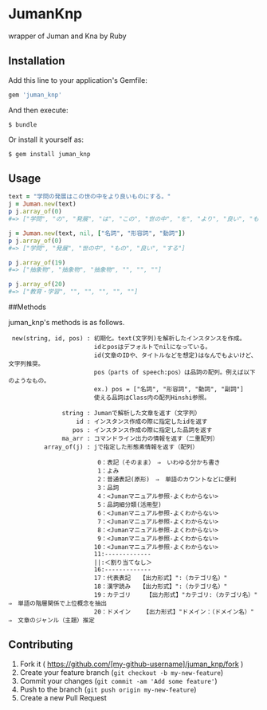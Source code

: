 # JumanKnp

wrapper of Juman and Kna by Ruby

## Installation

Add this line to your application's Gemfile:

```ruby
gem 'juman_knp'
```

And then execute:

    $ bundle

Or install it yourself as:

    $ gem install juman_knp

## Usage

```ruby
text = "学問の発展はこの世の中をより良いものにする。"
j = Juman.new(text)
p j.array_of(0) 
#=> ["学問", "の", "発展", "は", "この", "世の中", "を", "より", "良い", "もの", "に", "する", "。"]

j = Juman.new(text, nil, ["名詞", "形容詞", "動詞"])
p j.array_of(0) 
#=> ["学問", "発展", "世の中", "もの", "良い", "する"]

p j.array_of(19)
#=> ["抽象物", "抽象物", "抽象物", "", "", ""]

p j.array_of(20)
#=> ["教育・学習", "", "", "", "", ""]
```

##Methods

juman_knp's methods  is as follows.  

     new(string, id, pos) : 初期化。text(文字列)を解析したインスタンスを作成。
                            idとposはデフォルトでnilになっている。
                            id(文章のIDや、タイトルなどを想定)はなんでもよいけど、文字列推奨。
                            pos（parts of speech:pos）は品詞の配列。例えば以下のようなもの。
                            ex.) pos = ["名詞", "形容詞", "動詞", "副詞"]
                            使える品詞はClass内の配列Hinshi参照。
                          
                   string : Jumanで解析した文章を返す（文字列）
                       id : インスタンス作成の際に指定したidを返す
                      pos : インスタンス作成の際に指定した品詞を返す
                   ma_arr : コマンドライン出力の情報を返す（二重配列）
              array_of(j) : jで指定した形態素情報を返す（配列）
          
                             0：表記（そのまま）　⇒　いわゆる分かち書き
                             1：よみ
                             2：普通表記(原形)　⇒　単語のカウントなどに便利
                             3：品詞
                             4：<Jumanマニュアル参照-よくわからない>
                             5：品詞細分類(活用型)
                             6：<Jumanマニュアル参照-よくわからない>
                             7：<Jumanマニュアル参照-よくわからない>
                             8：<Jumanマニュアル参照-よくわからない>
                             9：<Jumanマニュアル参照-よくわからない>
                            10：<Jumanマニュアル参照-よくわからない>
                            11:-------------
                            ||:＜割り当てなし＞
                            16:-------------
                            17：代表表記　　【出力形式】":（カテゴリ名）"
                            18：漢字読み　　【出力形式】":（カテゴリ名）"
                            19：カテゴリ　　 【出力形式】"カテゴリ:（カテゴリ名）"　⇒　単語の階層関係で上位概念を抽出
                            20：ドメイン　 　【出力形式】"ドメイン：（ドメイン名）"　⇒　文章のジャンル（主題）推定


## Contributing

1. Fork it ( https://github.com/[my-github-username]/juman_knp/fork )
2. Create your feature branch (`git checkout -b my-new-feature`)
3. Commit your changes (`git commit -am 'Add some feature'`)
4. Push to the branch (`git push origin my-new-feature`)
5. Create a new Pull Request
